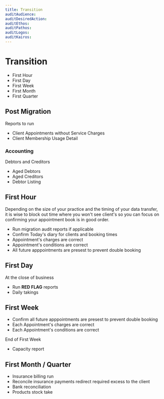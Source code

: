 ```yaml
---
title: Transition
auditAudience:
auditDesiredAction:
auditEthos:
auditPathos:
auditLogos:
auditKairos:
---
```


# Transition

- First Hour
- First Day
- First Week
- First Month
- First Quarter

## Post Migration

Reports to run

- Client Appointments without Service Charges
- Client Membership Usage Detail

### Accounting

Debtors and Creditors

- Aged Debtors
- Aged Creditors
- Debtor Listing

## First Hour

Depending on the size of your practice and the timing of your data transfer, it is wise to block out time where you won't see client's so you can focus on confirming your appointment book is in good order.

- Run migration audit reports if applicable
- Confirm Today's diary for clients and booking times
- Appointment's charges are correct
- Appointment's conditions are correct
- All future apppointments are presest to prevent double booking

## First Day

At the close of business

- Run **RED FLAG** reports
- Daily takings

## First Week

- Confirm all future apppointments are presest to prevent double booking
- Each Appointment's charges are correct
- Each Appointment's conditions are correct

End of First Week

- Capacity report

## First Month / Quarter

- Insurance billing run
- Reconcile insurance payments redirect required excess to the client
- Bank reconciliation
- Products stock take
